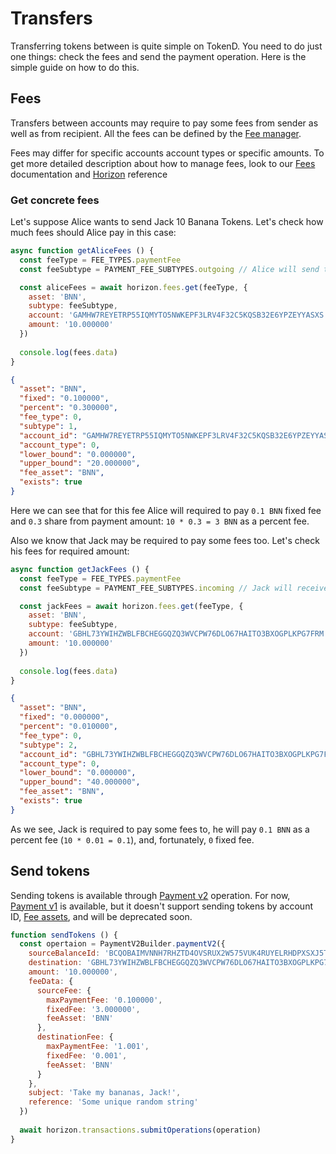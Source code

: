 # Transfers

Transferring tokens between is quite simple on TokenD. You need to do just one things: check the fees and send 
the payment operation. Here is the simple guide on how to do this.

## Fees

Transfers between accounts may require to pay some fees from sender as well as from recipient. All the fees can be
defined by the [Fee manager][1].

Fees may differ for specific accounts account types or specific amounts. To get more detailed description about how 
to manage fees, look to our [Fees][2] documentation and [Horizon][3] reference

### Get concrete fees

Let's suppose Alice wants to send Jack 10 Banana Tokens. Let's check how much fees should Alice pay in this case:

```javascript
async function getAliceFees () {
  const feeType = FEE_TYPES.paymentFee
  const feeSubtype = PAYMENT_FEE_SUBTYPES.outgoing // Alice will send this payment

  const aliceFees = await horizon.fees.get(feeType, {
    asset: 'BNN',
    subtype: feeSubtype,
    account: 'GAMHW7REYETRP55IQMYTO5NWKEPF3LRV4F32C5KQSB32E6YPZEYYASXS', // Alice's account ID
    amount: '10.000000'
  })
  
  console.log(fees.data)
}
```

```json
{
  "asset": "BNN",
  "fixed": "0.100000",
  "percent": "0.300000",
  "fee_type": 0,
  "subtype": 1,
  "account_id": "GAMHW7REYETRP55IQMYTO5NWKEPF3LRV4F32C5KQSB32E6YPZEYYASXS",
  "account_type": 0,
  "lower_bound": "0.000000",
  "upper_bound": "20.000000",
  "fee_asset": "BNN",
  "exists": true
}
```

Here we can see that for this fee Alice will required to pay `0.1 BNN` fixed fee and `0.3` share from payment amount:
`10 * 0.3 = 3 BNN` as a percent fee.

Also we know that Jack may be required to pay some fees too. Let's check his fees for required amount:

```javascript
async function getJackFees () {
  const feeType = FEE_TYPES.paymentFee
  const feeSubtype = PAYMENT_FEE_SUBTYPES.incoming // Jack will receive this payment

  const jackFees = await horizon.fees.get(feeType, {
    asset: 'BNN',
    subtype: feeSubtype,
    account: 'GBHL73YWIHZWBLFBCHEGGQZQ3WVCPW76DLO67HAITO3BXOGPLKPG7FRM', // Jack's account ID
    amount: '10.000000'
  })
  
  console.log(fees.data)
}
```

```json
{
  "asset": "BNN",
  "fixed": "0.000000",
  "percent": "0.010000",
  "fee_type": 0,
  "subtype": 2,
  "account_id": "GBHL73YWIHZWBLFBCHEGGQZQ3WVCPW76DLO67HAITO3BXOGPLKPG7FRM",
  "account_type": 0,
  "lower_bound": "0.000000",
  "upper_bound": "40.000000",
  "fee_asset": "BNN",
  "exists": true
}
```

As we see, Jack is required to pay some fees to, he will pay `0.1 BNN` as a percent fee (`10 * 0.01 = 0.1`), and,
fortunately, `0` fixed fee.

## Send tokens

Sending tokens is available through [Payment v2][4] operation. For now, [Payment v1][5] is available, but it doesn't 
support sending tokens by account ID, [Fee assets][6], and will be deprecated soon.

```javascript
function sendTokens () {
  const opertaion = PaymentV2Builder.paymentV2({
    sourceBalanceId: 'BCQOBAIMVNNH7RHZTD4OVSRUX2W575VUK4RUYELRHDPXSXJ5TMS2BHAV', // Alice's Bananas balance ID
    destination: 'GBHL73YWIHZWBLFBCHEGGQZQ3WVCPW76DLO67HAITO3BXOGPLKPG7FRM', // Jack account ID
    amount: '10.000000',
    feeData: {
      sourceFee: {
        maxPaymentFee: '0.100000',
        fixedFee: '3.000000',
        feeAsset: 'BNN'
      },
      destinationFee: {
        maxPaymentFee: '1.001',
        fixedFee: '0.001',
        feeAsset: 'BNN'
      }
    },
    subject: 'Take my bananas, Jack!',
    reference: 'Some unique random string'
  })
  
  await horizon.transactions.submitOperations(operation)
}
```

[1]: /coming_soon.md
[2]: /coming_soon.md
[3]: /coming_soon.md
[4]: /coming_soon.md
[5]: /coming_soon.md
[6]: /coming_soon.md
[7]: /coming_soon.md